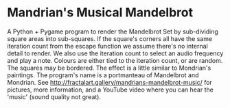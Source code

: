 # Mandrian's Musical Mandelbrot
A Python + Pygame program to render the Mandelbrot Set by sub-dividing square areas into sub-squares.
If the square's corners all have the same iteration count from the escape function we assume there's no internal
detail to render. We also use the iteration count to select an audio frequency and play a note. Colours are either
tied to the iteration count, or are random. The squares may be bordered. The effect is a little similar to
Mondrian's paintings. The program's name is a portmanteau of Mandelbrot and Mondrian.
See http://fractalart.gallery/mandrians-mandelbrot-music/ for pictures, more information, and a YouTube video where
you can hear the 'music' (sound quality not great).
